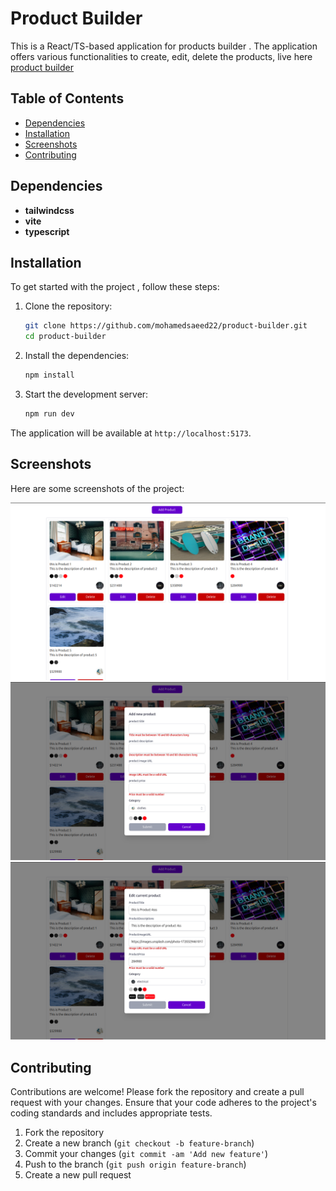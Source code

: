 # Product Builder

This is a React/TS-based application for products builder . The application offers various functionalities to create, edit, delete the products, live here
[product builder](https://react-product-builder.netlify.app/)

## Table of Contents

- [Dependencies](#dependencies)
- [Installation](#installation)
- [Screenshots](#screenshots)
- [Contributing](#contributing)

## Dependencies

- **tailwindcss**
- **vite**
- **typescript**

## Installation

To get started with the project , follow these steps:

1. Clone the repository:

   ```sh
   git clone https://github.com/mohamedsaeed22/product-builder.git
   cd product-builder
   ```

2. Install the dependencies:

   ```sh
   npm install
   ```

3. Start the development server:

   ```sh
   npm run dev
   ```

The application will be available at `http://localhost:5173`.

## Screenshots

Here are some screenshots of the project:

![Home page Overview](./design/home.png)
![add product modal Overview](./design/add-product.png)
![update product modal Overview](./design/edit-product.png)

## Contributing

Contributions are welcome! Please fork the repository and create a pull request with your changes. Ensure that your code adheres to the project's coding standards and includes appropriate tests.

1. Fork the repository
2. Create a new branch (`git checkout -b feature-branch`)
3. Commit your changes (`git commit -am 'Add new feature'`)
4. Push to the branch (`git push origin feature-branch`)
5. Create a new pull request
